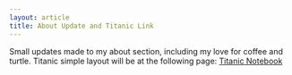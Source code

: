 ```yaml
---
layout: article
title: About Update and Titanic Link
---
```


Small updates made to my about section, including my love for coffee and turtle.
Titanic simple layout will be at the following page: [Titanic Notebook](https://wescclark.github.io/Aggravating_Project/Titanic.html)
